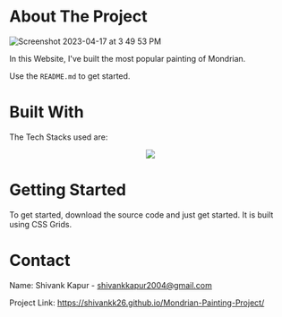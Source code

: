 <!-- ABOUT THE PROJECT -->
# About The Project
![Screenshot 2023-04-17 at 3 49 53 PM](https://user-images.githubusercontent.com/115289871/235346845-30a2f4e1-4638-49ee-a78d-71e45f2fcb0c.png)




In this Website, I've built the most popular painting of Mondrian.

Use the `README.md` to get started.



<!-- BUILT WITH -->
# Built With

The Tech Stacks used are:

<div align="center">
<a href="https://skillicons.dev">
    <img src="https://skillicons.dev/icons?i=html,css" />
</a>
</div>



<!-- GETTING STARTED -->
# Getting Started
To get started, download the source code and just get started. It is built using CSS Grids.

<!-- CONTACT -->
# Contact

Name: Shivank Kapur - shivankkapur2004@gmail.com

Project Link: https://shivankk26.github.io/Mondrian-Painting-Project/
